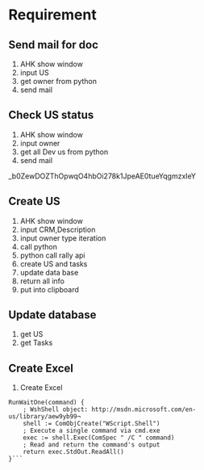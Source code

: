 # Requirement


## Send mail for doc
1. AHK show window
2. input US
3. get owner from python
3. send mail

## Check US status
1. AHK show window
2. input owner
3. get all Dev us from python
4. send mail

_b0ZewDOZThOpwqO4hbOi278k1JpeAE0tueYqgmzxIeY

## Create US
1. AHK show window
2. input CRM,Description
3. input owner type iteration
4. call python
5. python call rally api
6. create US and tasks
7. update data base
8. return all info
9. put into clipboard

## Update database
1. get US 
2. get Tasks

## Create Excel
1. Create Excel

```
RunWaitOne(command) {
    ; WshShell object: http://msdn.microsoft.com/en-us/library/aew9yb99¬
    shell := ComObjCreate("WScript.Shell")
    ; Execute a single command via cmd.exe
    exec := shell.Exec(ComSpec " /C " command)
    ; Read and return the command's output
    return exec.StdOut.ReadAll()
}```